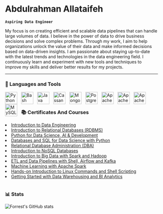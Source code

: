 # Abdulrahman Allataifeh

**`Aspiring Data Engineer`**

My focus is on creating efficient and scalable data pipelines that can handle large volumes of data. I believe in the power of data to drive business decisions and solve complex problems. Through my work, I aim to help organizations unlock the value of their data and make informed decisions based on data-driven insights.
I am passionate about staying up-to-date with the latest trends and technologies in the data engineering field. I continuously learn and experiment with new tools and techniques to improve my skills and deliver better results for my projects.

---

### 🧰 Languages and Tools

<img align="left" alt="Python" width="40px" style="padding-right:10px;" src="https://cdn.jsdelivr.net/gh/devicons/devicon/icons/python/python-plain.svg" />
<img align="left" alt="Bash" width="40px" style="padding-right:10px;" src="https://cdn.jsdelivr.net/gh/devicons/devicon/icons/bash/bash-original.svg" />
<img align="left" alt="Java" width="40px" style="padding-right:10px;" src="https://cdn.jsdelivr.net/gh/devicons/devicon/icons/java/java-original.svg"/>
<img align="left" alt="Cassandra" width="40px" style="padding-right:10px;" src="https://cdn.jsdelivr.net/gh/devicons/devicon/icons/cassandra/cassandra-original.svg">
<img align="left" alt="MongoDB" width="40px" style="padding-right:10px;" src="https://cdn.jsdelivr.net/gh/devicons/devicon/icons/mongodb/mongodb-original.svg">
<img align="left" alt="Postgresql" width="40px" style="padding-right:10px;" src="https://cdn.jsdelivr.net/gh/devicons/devicon/icons/postgresql/postgresql-original.svg">
<img align="left" alt="ApacheSpark" width="40px" style="padding-right:10px;" src="https://cdn.jsdelivr.net/gh/devicons/devicon/icons/apachespark/apachespark-original.svg">
<img align="left" alt="ApacheAirflow" width="40px" style="padding-right:10px;" src="https://cdn.jsdelivr.net/gh/devicons/devicon/icons/apacheairflow/apacheairflow-original.svg">
<img align="left" alt="ApacheKafka" width="40px" style="padding-right:10px;" src="https://cdn.jsdelivr.net/gh/devicons/devicon/icons/apachekafka/apachekafka-original.svg">
<img align="left" alt="MySQL" width="40px" style="padding-right:10px;" src="https://cdn.jsdelivr.net/gh/devicons/devicon/icons/mysql/mysql-original.svg">
<br />

#

### 📚 Certificates And Courses

<li><a href="https://coursera.org/verify/EH9XFNJCJRZQ">Introduction to Data Engineering</a></li>
<li><a href="https://coursera.org/verify/BC56AWMUC3RY">Introduction to Relational Databases (RDBMS)</a></li>
<li><a href="https://coursera.org/verify/A6LSJBA7SKAB">Python for Data Science, AI & Development</a></li>
<li><a href="https://coursera.org/verify/3JKVB48K86ZM">Databases and SQL for Data Science with Python</a></li>
<li><a href="https://coursera.org/verify/X9239XSZK8PL">Relational Database Administration (DBA)</a></li>
<li><a href="https://coursera.org/verify/MAMNE7U79BH2">Introduction to NoSQL Databases</a></li>
<li><a href="https://coursera.org/verify/BN7276WU3QWU">Introduction to Big Data with Spark and Hadoop</a></li>
<li><a href="https://coursera.org/verify/B8A26C26EKLH">ETL and Data Pipelines with Shell, Airflow and Kafka</a></li>
<li><a href="https://coursera.org/verify/ERHB7HHSYKV8">Machine Learning with Apache Spark</a></li>
<li><a href="https://coursera.org/verify/NESBMHZEVXRB">Hands-on Introduction to Linux Commands and Shell Scripting</a></li>
<li><a href="https://coursera.org/verify/HRJSSPMQYTNG">Getting Started with Data Warehousing and BI Analytics </a></li>

#

### 📊 Stats

![Forrest's GitHub stats](https://github-readme-stats.vercel.app/api?username=abdulrahmanallataifeh&show_icons=true&theme=gruvbox)

<!-- ![GitHub Streak](https://streak-stats.demolab.com?user=ForrestKnight&theme=gruvbox&border_radius=4.5) -->

#
<!--
<details>
 <summary><h3>👨‍💻</h3></summary>
-->
